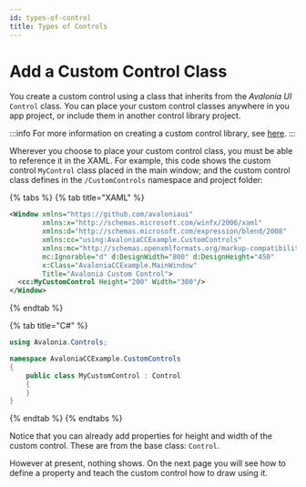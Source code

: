 ```yaml
---
id: types-of-control
title: Types of Controls
---
```


# Add a Custom Control Class

You create a custom control using a class that inherits from the _Avalonia UI_ `Control` class. You can place your custom control classes anywhere in you app project, or include them in another control library project.

:::info
For more information on creating a custom control library, see [here](../how-to-create-a-custom-controls-library.md).
:::

Wherever you choose to place your custom control class, you must be able to reference it in the XAML. For example, this code shows the custom control `MyControl` class placed in the main window; and the custom control class defines in the `/CustomControls` namespace and project folder:

{% tabs %}
{% tab title="XAML" %}
```xml
<Window xmlns="https://github.com/avaloniaui"
        xmlns:x="http://schemas.microsoft.com/winfx/2006/xaml"
        xmlns:d="http://schemas.microsoft.com/expression/blend/2008"
        xmlns:cc="using:AvaloniaCCExample.CustomControls"
        xmlns:mc="http://schemas.openxmlformats.org/markup-compatibility/2006"
        mc:Ignorable="d" d:DesignWidth="800" d:DesignHeight="450"
        x:Class="AvaloniaCCExample.MainWindow"
        Title="Avalonia Custom Control">
  <cc:MyCustomControl Height="200" Width="300"/>
</Window>

```
{% endtab %}

{% tab title="C#" %}
```csharp
using Avalonia.Controls;

namespace AvaloniaCCExample.CustomControls
{
    public class MyCustomControl : Control
    {
    }
}
```
{% endtab %}
{% endtabs %}

Notice that you can already add properties for height and width of the custom control. These are from the base class: `Control`.&#x20;

However at present, nothing shows. On the next page you will see how to define a property and teach the custom control how to draw using it.
